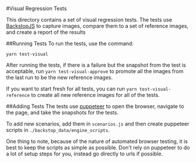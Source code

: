 #Visual Regression Tests

This directory contains a set of visual regression tests. The tests use [BackstopJS](https://github.com/garris/BackstopJS) to capture images, compare them to a set of reference images, and create a report of the results


##Running Tests
To run the tests, use the command:

`yarn test-visual`

After running the tests, if there is a failure but the snapshot from the test is acceptable, run `yarn test-visual-approve` to promote all the images from the last run to be the new reference images.

If you want to start fresh for all tests, you can run `yarn test-visual-reference` to create all new reference images for all of the tests.


##Adding Tests
The tests use [puppeteer](https://github.com/puppeteer/puppeteer) to open the browser, navigate to the page, and take the snapshots for the tests.

To add new scenarios, add them in `scenarios.js` and then create puppeteer scripts in `./backstop_data/engine_scripts`. 

One thing to note, because of the nature of automated browser testing, it is best to keep the scripts as simple as possible. Don't rely on puppeteer to do a lot of setup steps for you, instead go directly to urls if possible.

